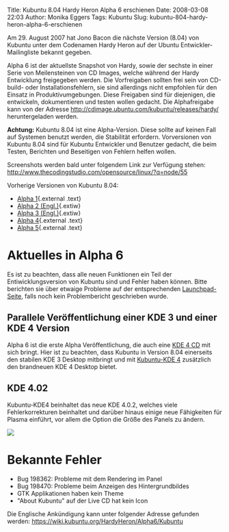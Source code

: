 Title: Kubuntu 8.04 Hardy Heron Alpha 6 erschienen
Date: 2008-03-08 22:03
Author: Monika Eggers
Tags: Kubuntu
Slug: kubuntu-804-hardy-heron-alpha-6-erschienen

Am 29. August 2007 hat Jono Bacon die nächste Version (8.04) von Kubuntu
unter dem Codenamen Hardy Heron auf der Ubuntu Entwickler-Mailingliste
bekannt gegeben.


Alpha 6 ist der aktuellste Snapshot von Hardy, sowie der sechste in
einer Serie von Meilensteinen von CD Images, welche während der Hardy
Entwicklung freigegeben werden. Die Vorfreigaben sollten frei sein von
CD-build- oder Installationsfehlern, sie sind allerdings nicht empfohlen
für den Einsatz in Produktivumgebungen. Diese Freigaben sind für
diejenigen, die entwickeln, dokumentieren und testen wollen gedacht. Die
Alphafreigabe kann von der Adresse
<http://cdimage.ubuntu.com/kubuntu/releases/hardy/> heruntergeladen
werden.


**Achtung:** Kubuntu 8.04 ist eine Alpha-Version. Diese sollte auf
keinen Fall auf Systemen benutzt werden, die Stabilität erfordern.
Vorversionen von Kubuntu 8.04 sind für Kubuntu Entwickler und Benutzer
gedacht, die beim Testen, Berichten und Beseitigen von Fehlern helfen
wollen.


<!--break--><!--break-->

Screenshots werden bald unter folgendem Link zur Verfügung stehen:
<http://www.thecodingstudio.com/opensource/linux/?q=node/55>


Vorherige Versionen von Kubuntu 8.04:


-   [Alpha
    1](../../../../nachrichten/kubuntu/kubuntu-8-04-hardy-heron-alpha-1-erschienen "http://www.kubuntu-de.org/nachrichten/kubuntu/kubuntu-8-04-hardy-heron-alpha-1-erschienen"){.external
    .text}
-   [Alpha 2
    (Engl.)](https://wiki.kubuntu.org/HardyHeron/Alpha2/Kubuntu "kubuntu:HardyHeron/Alpha2/Kubuntu"){.extiw}
-   [Alpha 3
    (Engl.)](https://wiki.kubuntu.org/HardyHeron/Alpha3/Kubuntu "kubuntu:HardyHeron/Alpha3/Kubuntu"){.extiw}
-   [Alpha
    4](../../../../nachrichten/kubuntu/kubuntu-8-04-hardy-heron-alpha-4-erschienen "http://www.kubuntu-de.org/nachrichten/kubuntu/kubuntu-8-04-hardy-heron-alpha-4-erschienen"){.external
    .text}
-   [Alpha
    5](../../../../nachrichten/kubuntu/kubuntu-hardy-heron-alpha-5-erschienen "http://www.kubuntu-de.org/nachrichten/kubuntu/kubuntu-hardy-heron-alpha-5-erschienen"){.external
    .text}





Aktuelles in Alpha 6
=====================================


Es ist zu beachten, dass alle neuen Funktionen ein Teil der
Entiwicklungsversion von Kubuntu sind und Fehler haben können. Bitte
berichten sie über etwaige Probleme auf der entsprechenden
[Launchpad-Seite](https://bugs.launchpad.net/ubuntu/+filebug "https://bugs.launchpad.net/ubuntu/+filebug"), falls noch kein Problembericht geschrieben wurde.





Parallele Veröffentlichung einer KDE 3 und einer KDE 4 Version
-------------------------------------------------------------------------------


Alpha 6 ist die erste Alpha Veröffentlichung, die auch eine [KDE 4
CD](http://cdimage.ubuntu.com/kubuntu-kde4/releases/hardy/alpha-6/) mit
sich bringt. Hier ist zu beachten, dass Kubuntu in Version 8.04
einerseits den stabilen KDE 3 Desktop mitbringt und mit [Kubuntu-KDE
4](http://cdimage.ubuntu.com/kubuntu-kde4/releases/hardy/alpha-6/ "http://cdimage.ubuntu.com/kubuntu-kde4/releases/hardy/alpha-6/") zusätzlich den brandneuen KDE 4 Desktop bietet.





KDE 4.02
-------------------------


Kubuntu-KDE4 beinhaltet das neue KDE 4.0.2, welches viele
Fehlerkorrekturen beinhaltet und darüber hinaus einige neue Fähigkeiten
für Plasma einführt, vor allem die Option die Größe des Panels zu
ändern.


[![](https://wiki.kubuntu.org/HardyHeron/Alpha6/Kubuntu?action=AttachFile&do=get&target=alpha6.png)](https://wiki.kubuntu.org/HardyHeron/Alpha6/Kubuntu?action=AttachFile&do=get&target=alpha6.png)





Bekannte Fehler
================================


-   Bug 198362: Probleme mit dem Rendering im Panel
-   Bug 198470: Probleme beim Anzeigen des Hintergrundbildes
-   GTK Applikationen haben kein Theme
-   "About Kubuntu" auf der Live CD hat kein Icon


Die Englische Ankündigung kann unter folgender Adresse gefunden werden:
<https://wiki.kubuntu.org/HardyHeron/Alpha6/Kubuntu>



